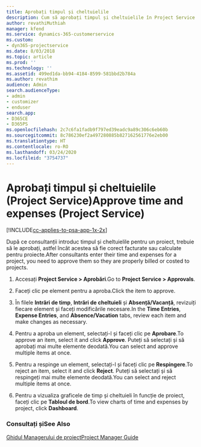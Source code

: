 ```yaml
---
title: Aprobați timpul și cheltuielile
description: Cum să aprobați timpul și cheltuielile în Project Service
author: revathiMuthiah
manager: kfend
ms.service: dynamics-365-customerservice
ms.custom:
- dyn365-projectservice
ms.date: 8/03/2018
ms.topic: article
ms.prod: ''
ms.technology: ''
ms.assetid: 499ed1da-bb94-4184-8599-581bbd2b784a
ms.author: revathim
audience: Admin
search.audienceType:
- admin
- customizer
- enduser
search.app:
- D365CE
- D365PS
ms.openlocfilehash: 2c7c6fa1fadb9f797ed39eadc9a89c306c6eb60b
ms.sourcegitcommit: 8c786230ef2a497280885b827162561776e2eb00
ms.translationtype: HT
ms.contentlocale: ro-RO
ms.lasthandoff: 03/24/2020
ms.locfileid: "3754737"
---
```

# <a name="approve-time-and-expenses-project-service"></a><span data-ttu-id="8c8f3-103">Aprobați timpul și cheltuielile (Project Service)</span><span class="sxs-lookup"><span data-stu-id="8c8f3-103">Approve time and expenses (Project Service)</span></span>

[!INCLUDE[cc-applies-to-psa-app-1x-2x](../includes/cc-applies-to-psa-app-1x-2x.md)]

<span data-ttu-id="8c8f3-104">După ce consultanții introduc timpul și cheltuielile pentru un proiect, trebuie să le aprobați, astfel încât acestea să fie corect facturate sau calculate pentru proiecte.</span><span class="sxs-lookup"><span data-stu-id="8c8f3-104">After consultants enter their time and expenses for a project, you need to approve them so they are properly billed or costed to projects.</span></span>  
  
1.  <span data-ttu-id="8c8f3-105">Accesați **Project Service > Aprobări**.</span><span class="sxs-lookup"><span data-stu-id="8c8f3-105">Go to **Project Service > Approvals**.</span></span>  
  
2.  <span data-ttu-id="8c8f3-106">Faceți clic pe element pentru a aproba.</span><span class="sxs-lookup"><span data-stu-id="8c8f3-106">Click the item to approve.</span></span>  
  
3.  <span data-ttu-id="8c8f3-107">În filele **Intrări de timp**, **Intrări de cheltuieli** și **Absență/Vacanță**, revizuiți fiecare element și faceți modificările necesare.</span><span class="sxs-lookup"><span data-stu-id="8c8f3-107">In the **Time Entries**, **Expense Entries**, and **Absence/Vacation** tabs, review each item and make changes as necessary.</span></span>  
  
4.  <span data-ttu-id="8c8f3-108">Pentru a aproba un element, selectați-l și faceți clic pe **Aprobare**.</span><span class="sxs-lookup"><span data-stu-id="8c8f3-108">To approve an item, select it and click **Approve**.</span></span> <span data-ttu-id="8c8f3-109">Puteți să selectați și să aprobați mai multe elemente deodată.</span><span class="sxs-lookup"><span data-stu-id="8c8f3-109">You can select and approve multiple items at once.</span></span>  
  
5.  <span data-ttu-id="8c8f3-110">Pentru a respinge un element, selectați-l și faceți clic pe **Respingere**.</span><span class="sxs-lookup"><span data-stu-id="8c8f3-110">To reject an item, select it and click **Reject**.</span></span> <span data-ttu-id="8c8f3-111">Puteți să selectați și să respingeți mai multe elemente deodată.</span><span class="sxs-lookup"><span data-stu-id="8c8f3-111">You can select and reject multiple items at once.</span></span>  
  
6.  <span data-ttu-id="8c8f3-112">Pentru a vizualiza graficele de timp și cheltuieli în funcție de proiect, faceți clic pe **Tabloul de bord**.</span><span class="sxs-lookup"><span data-stu-id="8c8f3-112">To view charts of time and expenses by project, click **Dashboard**.</span></span>  
  
### <a name="see-also"></a><span data-ttu-id="8c8f3-113">Consultați și</span><span class="sxs-lookup"><span data-stu-id="8c8f3-113">See Also</span></span>  
 [<span data-ttu-id="8c8f3-114">Ghidul Managerului de proiect</span><span class="sxs-lookup"><span data-stu-id="8c8f3-114">Project Manager Guide</span></span>](../project-service/project-manager-guide.md)
